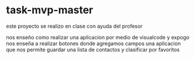 # task-mvp-master


este proyecto se realizo en clase con ayuda del profesor 

nos enseño como realizar una aplicacion por medio de visualcode y expogo
nos enseña a realizar botones donde agregamos campos 
una aplicacion que nos permite guardar una lista de contactos y clasificar por favoritos
